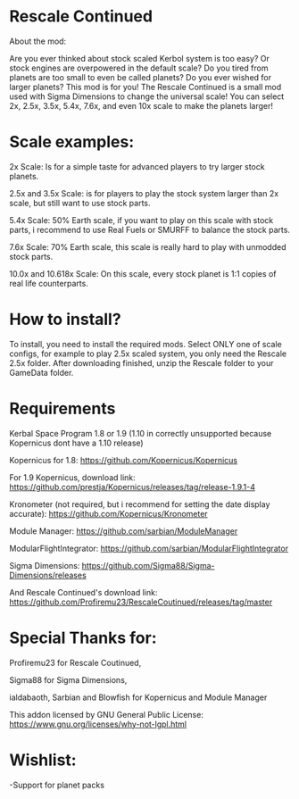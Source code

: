 # Rescale Continued

About the mod: 

Are you ever thinked about stock scaled Kerbol system is too easy?
Or stock engines are overpowered in the default scale?
Do you tired from planets are too small to even be called planets?
Do you ever wished for larger planets?
This mod is for you! The Rescale Continued is a small mod used with Sigma Dimensions to change the universal scale!
You can select 2x, 2.5x, 3.5x, 5.4x, 7.6x, and even 10x scale to make the planets larger!



# Scale examples:

2x Scale: Is for a simple taste for advanced players to try larger stock planets.

2.5x and 3.5x Scale: is for players to play the stock system larger than 2x scale, but still want to use stock parts.

5.4x Scale: 50% Earth scale, if you want to play on this scale with stock parts, i recommend to use Real Fuels or SMURFF to balance the stock parts.

7.6x Scale: 70% Earth scale, this scale is really hard to play with unmodded stock parts.

10.0x and 10.618x Scale: On this scale, every stock planet is 1:1 copies of real life counterparts.



# How to install?

To install, you need to install the required mods. Select ONLY one of scale configs, for example to play 2.5x scaled system, you only need the Rescale 2.5x folder.
After downloading finished, unzip the Rescale folder to your GameData folder.



# Requirements

Kerbal Space Program 1.8 or 1.9 (1.10 in correctly unsupported because Kopernicus dont have a 1.10 release)

Kopernicus for 1.8: https://github.com/Kopernicus/Kopernicus 

For 1.9 Kopernicus, download link: https://github.com/prestja/Kopernicus/releases/tag/release-1.9.1-4

Kronometer (not required, but i recommend for setting the date display accurate): https://github.com/Kopernicus/Kronometer

Module Manager: https://github.com/sarbian/ModuleManager

ModularFlightIntegrator: https://github.com/sarbian/ModularFlightIntegrator

Sigma Dimensions: https://github.com/Sigma88/Sigma-Dimensions/releases

And Rescale Continued's download link: https://github.com/Profiremu23/RescaleCoutinued/releases/tag/master


# Special Thanks for:

Profiremu23 for Rescale Coutinued,

Sigma88 for Sigma Dimensions,

ialdabaoth, Sarbian and Blowfish for Kopernicus and Module Manager

This addon licensed by GNU General Public License: https://www.gnu.org/licenses/why-not-lgpl.html

# Wishlist:

-Support for planet packs
